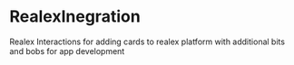 # RealexInegration
Realex Interactions for adding cards to realex platform with additional bits and bobs for app development
